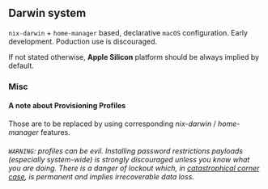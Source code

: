 ## Darwin system

`nix-darwin` + `home-manager` based, declarative `macOS` configuration. Early development. Poduction use is discouraged.

If not stated otherwise, **Apple Silicon** platform should be always implied by default.

### Misc

#### A note about Provisioning Profiles

Those are to be replaced by using corresponding _nix-darwin_ / _home-manager_ features.

###### `WARNING`: profiles can be evil. Installing password restrictions payloads (especially system-wide) is strongly discouraged unless you know what you are doing. There is a danger of lockout which, in [catastrophical corner case](docs/PROFILES.md#the-corner-case), is permanent and implies irrecoverable data loss.







